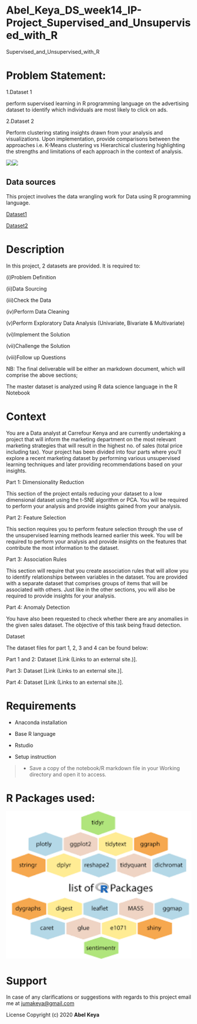 # Abel_Keya_DS_week14_IP-Project_Supervised_and_Unsupervised_with_R

Supervised_and_Unsupervised_with_R

# Problem Statement:

1.Dataset 1

perform supervised learning in R programming language on the advertising dataset to identify which individuals are most likely to click on ads.

2.Dataset 2

Perform clustering stating insights drawn from your analysis and visualizations.
Upon implementation, provide comparisons between the approaches  i.e. K-Means clustering vs Hierarchical clustering highlighting the strengths and limitations of each approach in the context of analysis. 

<img src="dbscan.png" width="400"><img src="kmeans.gif" width="400">


## Data sources

This project involves the data wrangling work for Data using R programming language.

    
[Dataset1](https://github.com/abel-keya/Data-Wrangling-with-R/blob/master/advertising.csv)

[Dataset2](http://bit.ly/EcommerceCustomersDataset)



# Description

In this project, 2 datasets are provided. It is required to:

(i)Problem Definition

(ii)Data Sourcing

(iii)Check the Data

(iv)Perform Data Cleaning

(v)Perform Exploratory Data Analysis  (Univariate, Bivariate & Multivariate)

(vi)Implement the Solution

(vii)Challenge the Solution

(viii)Follow up Questions

NB: The final deliverable will be either an markdown document,  which will comprise the above sections;

The master dataset is analyzed using R data science language in the R Notebook 

# Context

You are a Data analyst at Carrefour Kenya and are currently undertaking a project that will inform the marketing department on the most relevant marketing strategies that will result in the highest no. of sales (total price including tax). Your project has been divided into four parts where you'll explore a recent marketing dataset by performing various unsupervised learning techniques and later providing recommendations based on your insights.

Part 1: Dimensionality Reduction

This section of the project entails reducing your dataset to a low dimensional dataset using the t-SNE algorithm or PCA. You will be required to perform your analysis and provide insights gained from your analysis.

Part 2: Feature Selection

This section requires you to perform feature selection through the use of the unsupervised learning methods learned earlier this week. You will be required to perform your analysis and provide insights on the features that contribute the most information to the dataset.

Part 3: Association Rules

This section will require that you create association rules that will allow you to identify relationships between variables in the dataset. You are provided with a separate dataset that comprises groups of items that will be associated with others. Just like in the other sections, you will also be required to provide insights for your analysis.

Part 4: Anomaly Detection

You have also been requested to check whether there are any anomalies in the given sales dataset. The objective of this task being fraud detection.

Dataset

The dataset files for part 1, 2, 3 and 4 can be found below:

Part 1 and 2: Dataset [Link (Links to an external site.)].

Part 3: Dataset [Link (Links to an external site.)].

Part 4: Dataset [Link (Links to an external site.)].

# Requirements

* Anaconda installation
* Base R language
* Rstudio


* Setup instruction

> * Save a copy of the notebook/R markdown file in your Working directory and open it to access.

<p align="center">
   
   # R Packages used:
   
 <p align="center"> 
   
  <img   src="https://github.com/abel-keya/Abel_Keya_DS_week13_IP-Project_Supervised_and_Unsupervised_with_R/blob/master/rpackages.png" width="650" height="400"  alt="DS" title="Requirements" />
  
 
</p>

# Support
In case of any clarifications or suggestions with regards to this project email me at jumakeya@gmail.com

License
Copyright (c) 2020 **Abel Keya**
